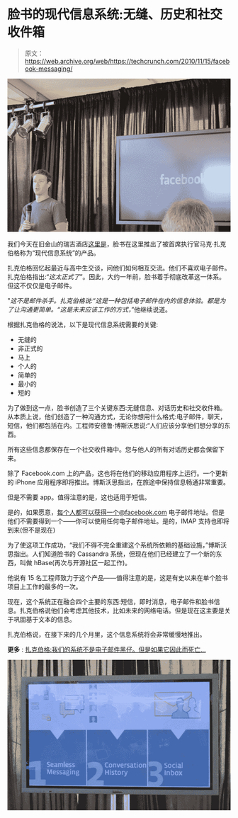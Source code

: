 # 脸书的现代信息系统:无缝、历史和社交收件箱

> 原文：<https://web.archive.org/web/https://techcrunch.com/2010/11/15/facebook-messaging/>

![](img/5393f7dbf91cebe613362e0c6ba59856.png "z")

我们今天在旧金山的瑞吉酒店[这里是](https://web.archive.org/web/20230404075902/https://techcrunch.com/2010/11/15/facebook-email/)，脸书在这里推出了被首席执行官马克·扎克伯格称为“现代信息系统”的产品。

扎克伯格回忆起最近与高中生交谈，问他们如何相互交流。他们不喜欢电子邮件。扎克伯格指出:“*这太正式了*”。因此，大约一年前，脸书着手彻底改革这一体系。但这不仅仅是电子邮件。

"*这不是邮件杀手。扎克伯格说:“这是一种包括电子邮件在内的信息体验。都是为了让沟通更简单。“这是未来应该工作的方式，*”他继续说道。

根据扎克伯格的说法，以下是现代信息系统需要的关键:

*   无缝的
*   非正式的
*   马上
*   个人的
*   简单的
*   最小的
*   短的

为了做到这一点，脸书创造了三个关键东西:无缝信息、对话历史和社交收件箱。从本质上说，他们创造了一种沟通方式，无论你想用什么格式:电子邮件，聊天，短信，他们都包括在内。工程师安德鲁·博斯沃思说:“人们应该分享他们想分享的东西。

所有这些信息都保存在一个社交收件箱中。您与他人的所有对话历史都会保留下来。

除了 Facebook.com 上的产品，这也将在他们的移动应用程序上运行。一个更新的 iPhone 应用程序即将推出。博斯沃思指出，在旅途中保持信息畅通非常重要。

但是不需要 app。值得注意的是，这也适用于短信。

是的，如果愿意，每个人都可以获得一个@facebook.com 电子邮件地址。但是他们不需要得到一个——你可以使用任何电子邮件地址。是的，IMAP 支持也即将到来(但不是现在)

为了使这项工作成功，“我们不得不完全重建这个系统所依赖的基础设施，”博斯沃思指出。人们知道脸书的 Cassandra 系统，但现在他们已经建立了一个新的东西，叫做 hBase(再次与开源社区一起工作)。

他说有 15 名工程师致力于这个产品——值得注意的是，这是有史以来在单个脸书项目上工作的最多的一次。

现在，这个系统正在融合四个主要的东西:短信，即时消息，电子邮件和脸书信息。扎克伯格说他们会考虑其他技术，比如未来的网络电话。但是现在这主要是关于巩固基于文本的信息。

扎克伯格说，在接下来的几个月里，这个信息系统将会非常缓慢地推出。

**更多** : [扎克伯格:我们的系统不是电子邮件黑仔。但是如果它因此而死亡…](https://web.archive.org/web/20230404075902/https://techcrunch.com/2010/11/15/facebook-email-killer/ "Zuckerberg: Our System Is Not An Email Killer. But If It Dies As A Result…")

![](img/4abba504b476cf8b1d01af7043d533b3.png "f")